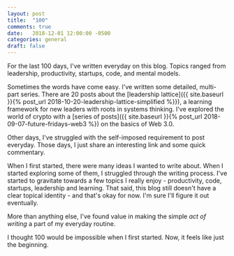```yaml
---
layout: post
title:  "100"
comments: true
date:   2018-12-01 12:00:00 -0500
categories: general
draft: false
---
```


For the last 100 days, I've written everyday on this blog. Topics ranged from leadership, productivity, startups, code, and mental models.

Sometimes the words have come easy. I've written some detailed, multi-part series. There are 20 posts about the [leadership lattice]({{ site.baseurl }}{% post_url 2018-10-20-leadership-lattice-simplified %}}), a learning framework for new leaders with roots in systems thinking. I've explored the world of crypto with a [series of posts]({{ site.baseurl }}{% post_url 2018-09-07-future-fridays-web3 %}) on the basics of Web 3.0.

Other days, I've struggled with the self-imposed requirement to post everyday. Those days, I just share an interesting link and some quick commentary.

When I first started, there were many ideas I wanted to write about. When I started exploring some of them, I struggled through the writing process. I've started to gravitate towards a few topics I really enjoy - productivity, code, startups, leadership and learning. That said, this blog still doesn't have a clear topical identity - and that's okay for now. I'm sure I'll figure it out eventually.

More than anything else, I've found value in making the simple _act of writing_ a part of my everyday routine.

I thought 100 would be impossible when I first started. Now, it feels like just the beginning.